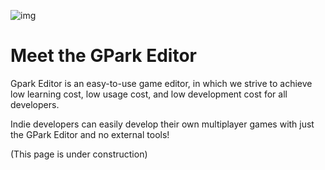 ![img](https://arkimg-qn.ark.online/1701149235302-1.png)


# Meet the GPark Editor

Gpark Editor is an easy-to-use game editor, in which we strive to achieve low learning cost, low usage cost, and low development cost for all developers. 

Indie developers can easily develop their own multiplayer games with just the GPark Editor and no external tools!

(This page is under construction)